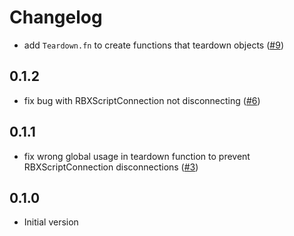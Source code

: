# Changelog

- add `Teardown.fn` to create functions that teardown objects ([#9](https://github.com/seaofvoices/luau-teardown/pull/9))

## 0.1.2

- fix bug with RBXScriptConnection not disconnecting ([#6](https://github.com/seaofvoices/luau-teardown/pull/6))

## 0.1.1

- fix wrong global usage in teardown function to prevent RBXScriptConnection disconnections ([#3](https://github.com/seaofvoices/luau-teardown/pull/3))

## 0.1.0

* Initial version
